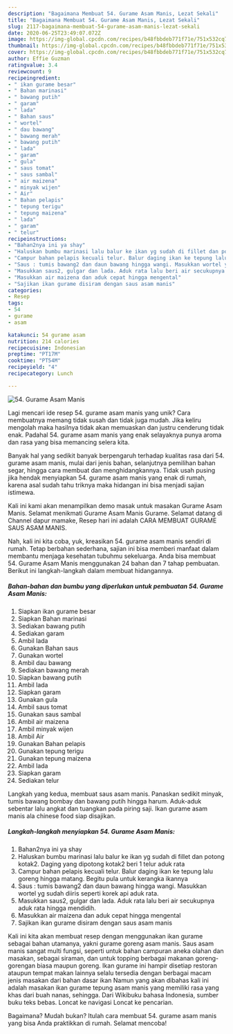 ```yaml
---
description: "Bagaimana Membuat 54. Gurame Asam Manis, Lezat Sekali"
title: "Bagaimana Membuat 54. Gurame Asam Manis, Lezat Sekali"
slug: 2117-bagaimana-membuat-54-gurame-asam-manis-lezat-sekali
date: 2020-06-25T23:49:07.072Z
image: https://img-global.cpcdn.com/recipes/b48fbbdeb771f71e/751x532cq70/54-gurame-asam-manis-foto-resep-utama.jpg
thumbnail: https://img-global.cpcdn.com/recipes/b48fbbdeb771f71e/751x532cq70/54-gurame-asam-manis-foto-resep-utama.jpg
cover: https://img-global.cpcdn.com/recipes/b48fbbdeb771f71e/751x532cq70/54-gurame-asam-manis-foto-resep-utama.jpg
author: Effie Guzman
ratingvalue: 3.4
reviewcount: 9
recipeingredient:
- " ikan gurame besar"
- " Bahan marinasi"
- " bawang putih"
- " garam"
- " lada"
- " Bahan saus"
- " wortel"
- " dau bawang"
- " bawang merah"
- " bawang putih"
- " lada"
- " garam"
- " gula"
- " saus tomat"
- " saus sambal"
- " air maizena"
- " minyak wijen"
- " Air"
- " Bahan pelapis"
- " tepung terigu"
- " tepung maizena"
- " lada"
- " garam"
- " telur"
recipeinstructions:
- "Bahan2nya ini ya shay"
- "Haluskan bumbu marinasi lalu balur ke ikan yg sudah di fillet dan potong kotak2. Daging yang dipotong kotak2 beri 1 telur aduk rata"
- "Campur bahan pelapis kecuali telur. Balur daging ikan ke tepung lalu goreng hingga matang. Begitu pula untuk kerangka ikannya"
- "Saus : tumis bawang2 dan daun bawang hingga wangi. Masukkan wortel yg sudah diiris seperti korek api aduk rata."
- "Masukkan saus2, gulgar dan lada. Aduk rata lalu beri air secukupnya aduk rata hingga mendidih."
- "Masukkan air maizena dan aduk cepat hingga mengental"
- "Sajikan ikan gurame disiram dengan saus asam manis"
categories:
- Resep
tags:
- 54
- gurame
- asam

katakunci: 54 gurame asam 
nutrition: 214 calories
recipecuisine: Indonesian
preptime: "PT17M"
cooktime: "PT54M"
recipeyield: "4"
recipecategory: Lunch

---
```



![54. Gurame Asam Manis](https://img-global.cpcdn.com/recipes/b48fbbdeb771f71e/751x532cq70/54-gurame-asam-manis-foto-resep-utama.jpg)

Lagi mencari ide resep 54. gurame asam manis yang unik? Cara membuatnya memang tidak susah dan tidak juga mudah. Jika keliru mengolah maka hasilnya tidak akan memuaskan dan justru cenderung tidak enak. Padahal 54. gurame asam manis yang enak selayaknya punya aroma dan rasa yang bisa memancing selera kita.

Banyak hal yang sedikit banyak berpengaruh terhadap kualitas rasa dari 54. gurame asam manis, mulai dari jenis bahan, selanjutnya pemilihan bahan segar, hingga cara membuat dan menghidangkannya. Tidak usah pusing jika hendak menyiapkan 54. gurame asam manis yang enak di rumah, karena asal sudah tahu triknya maka hidangan ini bisa menjadi sajian istimewa.

Kali ini kami akan menampilkan demo masak untuk masakan Gurame Asam Manis. Selamat menikmati Gurame Asam Manis Gurame. Selamat datang di Channel dapur mamake, Resep hari ini adalah CARA MEMBUAT GURAME SAUS ASAM MANIS.


Nah, kali ini kita coba, yuk, kreasikan 54. gurame asam manis sendiri di rumah. Tetap berbahan sederhana, sajian ini bisa memberi manfaat dalam membantu menjaga kesehatan tubuhmu sekeluarga. Anda bisa membuat 54. Gurame Asam Manis menggunakan 24 bahan dan 7 tahap pembuatan. Berikut ini langkah-langkah dalam membuat hidangannya.

<!--inarticleads1-->

##### Bahan-bahan dan bumbu yang diperlukan untuk pembuatan 54. Gurame Asam Manis:

1. Siapkan  ikan gurame besar
1. Siapkan  Bahan marinasi
1. Sediakan  bawang putih
1. Sediakan  garam
1. Ambil  lada
1. Gunakan  Bahan saus
1. Gunakan  wortel
1. Ambil  dau bawang
1. Sediakan  bawang merah
1. Siapkan  bawang putih
1. Ambil  lada
1. Siapkan  garam
1. Gunakan  gula
1. Ambil  saus tomat
1. Gunakan  saus sambal
1. Ambil  air maizena
1. Ambil  minyak wijen
1. Ambil  Air
1. Gunakan  Bahan pelapis
1. Gunakan  tepung terigu
1. Gunakan  tepung maizena
1. Ambil  lada
1. Siapkan  garam
1. Sediakan  telur


Langkah yang kedua, membuat saus asam manis. Panaskan sedikit minyak, tumis bawang bombay dan bawang putih hingga harum. Aduk-aduk sebentar lalu angkat dan tuangkan pada piring saji. Ikan gurame asam manis ala chinese food siap disajikan. 

<!--inarticleads2-->

##### Langkah-langkah menyiapkan 54. Gurame Asam Manis:

1. Bahan2nya ini ya shay
1. Haluskan bumbu marinasi lalu balur ke ikan yg sudah di fillet dan potong kotak2. Daging yang dipotong kotak2 beri 1 telur aduk rata
1. Campur bahan pelapis kecuali telur. Balur daging ikan ke tepung lalu goreng hingga matang. Begitu pula untuk kerangka ikannya
1. Saus : tumis bawang2 dan daun bawang hingga wangi. Masukkan wortel yg sudah diiris seperti korek api aduk rata.
1. Masukkan saus2, gulgar dan lada. Aduk rata lalu beri air secukupnya aduk rata hingga mendidih.
1. Masukkan air maizena dan aduk cepat hingga mengental
1. Sajikan ikan gurame disiram dengan saus asam manis


Kali ini kita akan membuat resep dengan menggunakan ikan gurame sebagai bahan utamanya, yakni gurame goreng asam manis. Saus asam manis sangat multi fungsi, seperti untuk bahan campuran aneka olahan dan masakan, sebagai siraman, dan untuk topping berbagai makanan goreng-gorengan biasa maupun goreng. Ikan gurame ini hampir disetiap restoran ataupun tempat makan lainnya selalu tersedia dengan berbagai macam jenis masakan dari bahan dasar ikan Namun yang akan dibahas kali ini adalah masakan ikan gurame tepung asam manis yang memiliki rasa yang khas dari buah nanas, sehingga. Dari Wikibuku bahasa Indonesia, sumber buku teks bebas. Loncat ke navigasi Loncat ke pencarian. 

Bagaimana? Mudah bukan? Itulah cara membuat 54. gurame asam manis yang bisa Anda praktikkan di rumah. Selamat mencoba!
